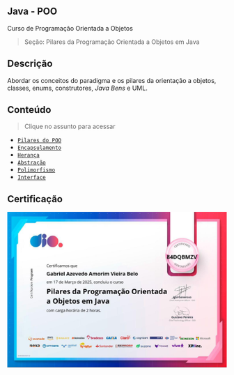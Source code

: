 ## Java - POO

Curso de Programação Orientada a Objetos
> Seção: Pilares da Programação Orientada a Objetos em Java

## Descrição

Abordar os conceitos do paradigma e os pilares da orientação a objetos, classes, enums, construtores, *Java Bens* e UML.

## Conteúdo

> Clique no assunto para acessar
- [`Pilares do POO`](src/edu/gabriel/pilarespoo/README.md)
- [`Encapsulamento`](src/edu/gabriel/encapsulamento/README.md)
- [`Herança`](src/edu/gabriel/heranca/README.md)
- [`Abstração`](src/edu/gabriel/abstracao/README.md)
- [`Polimorfismo`](src/edu/gabriel/polimorfismo/README.md)
- [`Interface`](src/edu/gabriel/interfaceconceito/README.md)


## Certificação

![Modelo](lib/img/pilaresPOO.jpg)
